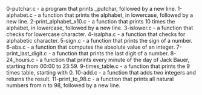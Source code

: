 0-putchar.c - a program that prints _putchar, followed by a new line.
1-alphabet.c -  a function that prints the alphabet, in lowercase, followed by a new line.
 2-print_alphabet_x10.c - a function that prints 10 times the alphabet, in lowercase, followed by a new line.
3-islower.c -  a function that checks for lowercase character.
4-isalpha.c -  a function that checks for alphabetic character.
5-sign.c -  a function that prints the sign of a number.
6-abs.c - a function that computes the absolute value of an integer.
7-print_last_digit.c -  a function that prints the last digit of a number.
8-24_hours.c -  a function that prints every minute of the day of Jack Bauer, starting from 00:00 to 23:59.
9-times_table.c - a function that prints the 9 times table, starting with 0.
10-add.c -  a function that adds two integers and returns the result.
11-print_to_98.c - a function that prints all natural numbers from n to 98, followed by a new line.

